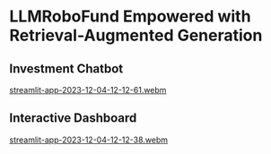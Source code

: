 # LLMRoboFund Empowered with Retrieval-Augmented Generation 

## Investment Chatbot
[streamlit-app-2023-12-04-12-12-61.webm](https://github.com/dfavenfre/LLMRoboFund/assets/118773869/e78b68b0-b83c-4548-aa7b-c77593547908)


## Interactive Dashboard
 [streamlit-app-2023-12-04-12-12-38.webm](https://github.com/dfavenfre/LLMRoboFund/assets/118773869/0270edb3-9b4c-4347-a522-7e85bfe899a2)


